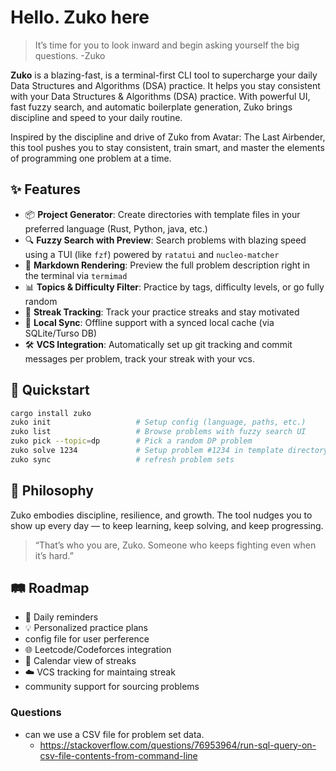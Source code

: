 # Hello. Zuko here

> It’s time for you to look inward and begin asking yourself the big questions. -Zuko

**Zuko** is a blazing-fast, is a terminal-first CLI tool to supercharge your daily Data Structures and Algorithms (DSA) practice. It helps you stay consistent with your Data Structures & Algorithms (DSA) practice. With powerful UI, fast fuzzy search, and automatic boilerplate generation, Zuko brings discipline and speed to your daily routine.

Inspired by the discipline and drive of Zuko from Avatar: The Last Airbender, this tool pushes you to stay consistent, train smart, and master the elements of programming one problem at a time.


## ✨ Features

- 📦 **Project Generator**: Create directories with template files in your preferred language (Rust, Python, java, etc.)
- 🔍 **Fuzzy Search with Preview**: Search problems with blazing speed using a TUI (like `fzf`) powered by `ratatui` and `nucleo-matcher`
- 📖 **Markdown Rendering**: Preview the full problem description right in the terminal via `termimad`
- 📊 **Topics & Difficulty Filter**: Practice by tags, difficulty levels, or go fully random
- 🔁 **Streak Tracking**: Track your practice streaks and stay motivated
- 🧠 **Local Sync**: Offline support with a synced local cache (via SQLite/Turso DB)
- 🛠️ **VCS Integration**: Automatically set up git tracking and commit messages per problem, track your streak with your vcs.

## 🚀 Quickstart

```sh
cargo install zuko
zuko init                   # Setup config (language, paths, etc.)
zuko list                   # Browse problems with fuzzy search UI
zuko pick --topic=dp        # Pick a random DP problem
zuko solve 1234             # Setup problem #1234 in template directory
zuko sync                   # refresh problem sets 
```

## 🧠 Philosophy

Zuko embodies discipline, resilience, and growth. The tool nudges you to show up every day — to keep learning, keep solving, and keep progressing.

> “That’s who you are, Zuko. Someone who keeps fighting even when it’s hard.”


## 🛤️ Roadmap
- 🔔 Daily reminders
- 💡 Personalized practice plans
- config file for user perference
- 🌐 Leetcode/Codeforces integration
- 📅 Calendar view of streaks
- ☁️ VCS tracking for maintaing streak
- community support for sourcing problems



### Questions 

- can we use a CSV file for problem set data.
    - https://stackoverflow.com/questions/76953964/run-sql-query-on-csv-file-contents-from-command-line

<!-- That's rough buddy. for failed tests -->
<!-- 


todo

1. remove default config toml, keep it in-memory code level defaults
2. on start of the program create a .zuko/config.toml and zuko_db at .zuko/db/local.db
2. zuko init??  -->

<!-- 
fn main() {
    let questions = vec![
        Question {
            title: "Two Sum".into(),
            title_slug: "two-sum".into(),
            content: "...".into(),
        },
        Question {
            title: "Add Two Numbers".into(),
            title_slug: "add-two-numbers".into(),
            content: "...".into(),
        },
    ];

    let results = search_questions(&questions, "add");

    for q in results {
        println!("Matched: {}", q.title);
    }
} -->
